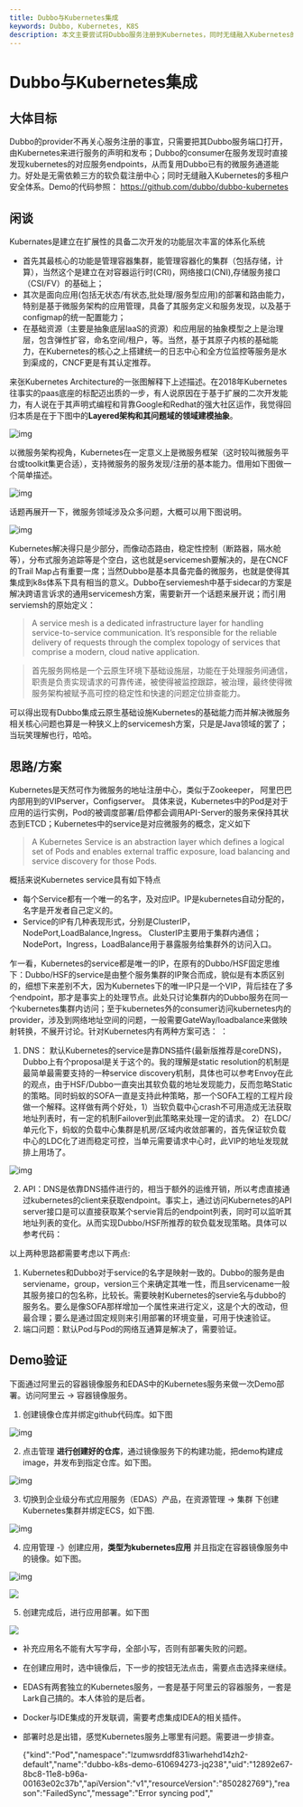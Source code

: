 ```yaml
---
title: Dubbo与Kubernetes集成
keywords: Dubbo, Kubernetes, K8S
description: 本文主要尝试将Dubbo服务注册到Kubernetes，同时无缝融入Kubernetes的多租户安全体系。
---
```


# Dubbo与Kubernetes集成

## 大体目标

Dubbo的provider不再关心服务注册的事宜，只需要把其Dubbo服务端口打开，由Kubernetes来进行服务的声明和发布；Dubbo的consumer在服务发现时直接发现kubernetes的对应服务endpoints，从而复用Dubbo已有的微服务通道能力。好处是无需依赖三方的软负载注册中心；同时无缝融入Kubernetes的多租户安全体系。Demo的代码参照： https://github.com/dubbo/dubbo-kubernetes

## 闲谈

Kubernates是建立在扩展性的具备二次开发的功能层次丰富的体系化系统

- 首先其最核心的功能是管理容器集群，能管理容器化的集群（包括存储，计算），当然这个是建立在对容器运行时(CRI)，网络接口(CNI),存储服务接口（CSI/FV）的基础上；
- 其次是面向应用(包括无状态/有状态,批处理/服务型应用)的部署和路由能力，特别是基于微服务架构的应用管理，具备了其服务定义和服务发现，以及基于configmap的统一配置能力；
- 在基础资源（主要是抽象底层IaaS的资源）和应用层的抽象模型之上是治理层，包含弹性扩容，命名空间/租户，等。当然，基于其原子内核的基础能力，在Kubernetes的核心之上搭建统一的日志中心和全方位监控等服务是水到渠成的，CNCF更是有其认定推荐。

来张Kubernetes Architecture的一张图解释下上述描述。在2018年Kubernetes往事实的paas底座的标配迈出质的一步，有人说原因在于基于扩展的二次开发能力，有人说在于其声明式编程和背靠Google和Redhat的强大社区运作，我觉得回归本质是在于下图中的**Layered架构和其问题域的领域建模抽象**。

![img](../../img/blog/k8s/1.png)

以微服务架构视角，Kubernetes在一定意义上是微服务框架（这时较叫微服务平台或toolkit集更合适），支持微服务的服务发现/注册的基本能力。借用如下图做一个简单描述。

![img](../../img/blog/k8s/2.jpeg)

话题再展开一下，微服务领域涉及众多问题，大概可以用下图说明。

![img](../../img/blog/k8s/3.jpeg)

Kubernetes解决得只是少部分，而像动态路由，稳定性控制（断路器，隔水舱等），分布式服务追踪等是个空白，这也就是servicemesh要解决的，是在CNCF的Trail Map占有重要一席；当然Dubbo是基本具备完备的微服务，也就是使得其集成到k8s体系下具有相当的意义。Dubbo在serviemesh中基于sidecar的方案是解决跨语言诉求的通用servicemesh方案，需要新开一个话题来展开说；而引用serviemsh的原始定义：

> A service mesh is a dedicated infrastructure layer for handling service-to-service communication. It’s responsible for the reliable delivery of requests through the complex topology of services that comprise a modern, cloud native application. 

> 首先服务网格是一个云原生环境下基础设施层，功能在于处理服务间通信，职责是负责实现请求的可靠传递，被使得被监控跟踪，被治理，最终使得微服务架构被赋予高可控的稳定性和快速的问题定位排查能力。

可以得出现有Dubbo集成云原生基础设施Kubernetes的基础能力而并解决微服务相关核心问题也算是一种狭义上的servicemesh方案，只是是Java领域的罢了；当玩笑理解也行，哈哈。

## 思路/方案

Kubernetes是天然可作为微服务的地址注册中心，类似于Zookeeper， 阿里巴巴内部用到的VIPserver，Configserver。 具体来说，Kubernetes中的Pod是对于应用的运行实例，Pod的被调度部署/启停都会调用API-Server的服务来保持其状态到ETCD；Kubernetes中的service是对应微服务的概念，定义如下

> A Kubernetes Service is an abstraction layer which defines a logical set of Pods and enables external traffic exposure, load balancing and service discovery for those Pods.

概括来说Kubernetes service具有如下特点

- 每个Service都有一个唯一的名字，及对应IP。IP是kubernetes自动分配的，名字是开发者自己定义的。
- Service的IP有几种表现形式，分别是ClusterIP，NodePort,LoadBalance,Ingress。 ClusterIP主要用于集群内通信；NodePort，Ingress，LoadBalance用于暴露服务给集群外的访问入口。

乍一看，Kubernetes的service都是唯一的IP，在原有的Dubbo/HSF固定思维下：Dubbo/HSF的service是由整个服务集群的IP聚合而成，貌似是有本质区别的，细想下来差别不大，因为Kubernetes下的唯一IP只是一个VIP，背后挂在了多个endpoint，那才是事实上的处理节点。此处只讨论集群内的Dubbo服务在同一个kubernetes集群内访问；至于kubernetes外的consumer访问kubernetes内的provider，涉及到网络地址空间的问题，一般需要GateWay/loadbalance来做映射转换，不展开讨论。针对Kubernetes内有两种方案可选： ：

1. DNS： 默认Kubernetes的service是靠DNS插件(最新版推荐是coreDNS)， Dubbo上有个proposal是关于这个的。我的理解是static resolution的机制是最简单最需要支持的一种service discovery机制，具体也可以参考Envoy在此的观点，由于HSF/Dubbo一直突出其软负载的地址发现能力，反而忽略Static的策略。同时蚂蚁的SOFA一直是支持此种策略，那一个SOFA工程的工程片段做一个解释。这样做有两个好处，1）当软负载中心crash不可用造成无法获取地址列表时，有一定的机制Failover到此策略来处理一定的请求。 2）在LDC/单元化下，蚂蚁的负载中心集群是机房/区域内收敛部署的，首先保证软负载中心的LDC化了进而稳定可控，当单元需要请求中心时，此VIP的地址发现就排上用场了。

![img](https://img.alicdn.com/tfs/TB1Kj1ktpkoBKNjSZFEXXbrEVXa-985-213.png)

2. API：DNS是依靠DNS插件进行的，相当于额外的运维开销，所以考虑直接通过kubernetes的client来获取endpoint。事实上，通过访问Kubernetes的API server接口是可以直接获取某个servie背后的endpoint列表，同时可以监听其地址列表的变化。从而实现Dubbo/HSF所推荐的软负载发现策略。具体可以参考代码：

以上两种思路都需要考虑以下两点:

1. Kubernetes和Dubbo对于service的名字是映射一致的。Dubbo的服务是由serviename，group，version三个来确定其唯一性，而且servicename一般其服务接口的包名称，比较长。需要映射Kubernetes的servie名与dubbo的服务名。要么是像SOFA那样增加一个属性来进行定义，这是个大的改动，但最合理；要么是通过固定规则来引用部署的环境变量，可用于快速验证。
2. 端口问题：默认Pod与Pod的网络互通算是解决了，需要验证。

## Demo验证

下面通过阿里云的容器镜像服务和EDAS中的Kubernetes服务来做一次Demo部署。访问阿里云 -> 容器镜像服务。

1. 创建镜像仓库并绑定github代码库。如下图

![img](https://img.alicdn.com/tfs/TB1m.tEtrorBKNjSZFjXXc_SpXa-1892-870.png)

2. 点击管理 **进行创建好的仓库**，通过镜像服务下的构建功能，把demo构建成image，并发布到指定仓库。如下图。

![img](https://img.alicdn.com/tfs/TB1oYqvtcIrBKNjSZK9XXagoVXa-1872-888.png)

3. 切换到企业级分布式应用服务（EDAS）产品，在资源管理 -> 集群 下创建Kubernetes集群并绑定ECS，如下图.

![img](https://img.alicdn.com/tfs/TB1b1p2trZnBKNjSZFKXXcGOVXa-1858-833.png)

4. 应用管理 -》创建应用，**类型为kubernetes应用** 并且指定在容器镜像服务中的镜像。如下图。

![img](https://img.alicdn.com/tfs/TB1b1p2trZnBKNjSZFKXXcGOVXa-1858-833.png)

![](https://img.alicdn.com/tfs/TB18uzTtdcnBKNjSZR0XXcFqFXa-1820-861.png)

5. 创建完成后，进行应用部署。如下图

![](https://img.alicdn.com/tfs/TB1fEpEtrorBKNjSZFjXXc_SpXa-1846-783.png)

- 补充应用名不能有大写字母，全部小写，否则有部署失败的问题。

- 在创建应用时，选中镜像后，下一步的按钮无法点击，需要点击选择来继续。

- EDAS有两套独立的Kubernetes服务，一套是基于阿里云的容器服务，一套是Lark自己搞的。本人体验的是后者。

- Docker与IDE集成的开发联调，需要考虑集成IDEA的相关插件。

- 部署时总是出错，感觉Kubernetes服务上哪里有问题。需要进一步排查。

  {"kind":"Pod","namespace":"lzumwsrddf831iwarhehd14zh2-default","name":"dubbo-k8s-demo-610694273-jq238","uid":"12892e67-8bc8-11e8-b96a-00163e02c37b","apiVersion":"v1","resourceVersion":"850282769"},"reason":"FailedSync","message":"Error syncing pod","